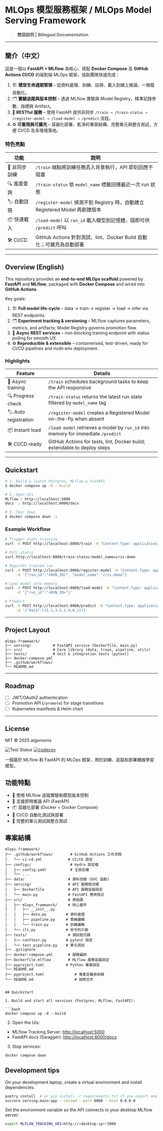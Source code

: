 # MLOps 模型服務框架 / MLOps Model Serving Framework

> **雙語說明 | Bilingual Documentation**

---

## 簡介（中文）

這是一個以 **FastAPI + MLflow** 為核心、搭配 **Docker Compose** 及 **GitHub Actions CI/CD** 的端到端 MLOps 框架，協助團隊快速完成：

1. 🏗 **模型生命週期管理** – 從資料處理、訓練、註冊、載入到線上推論，一條龍自動化。
2. 🗂 **實驗追蹤與版本控制** – 透過 MLflow 實驗與 Model Registry，精準記錄參數、指標與 Artifact。
3. 🔌 **RESTful 服務** – 使用 FastAPI 提供非同步 `/train → /train-status → /register-model → /load-model → /predict` 流程。
4. ♻️ **可重現與可擴充** – 容器化部署、乾淨的專案結構、完整單元與整合測試，方便 CI/CD 及多環境落地。

### 特色亮點

| 功能 | 說明 |
|------|------|
| 🚀 非同步訓練 | `/train` 端點將訓練任務丟入背景執行，API 即刻回應不阻塞 |
| 🔍 進度查詢 | `/train-status` 依 `model_name` 標籤回傳最近一次 run 狀態 |
| 🏷 自動註冊 | `/register-model` 偵測不到 Registry 時，自動建立 Registered Model 再創建版本 |
| 📦 快速載入 | `/load-model` 以 `run_id` 載入模型到記憶體，隨即可供 `/predict` 呼叫 |
| 🛠 CI/CD | GitHub Actions 針對測試、lint、Docker Build 自動化；可擴充為自動部署 |

---

## Overview (English)

This repository provides an **end-to-end MLOps scaffold** powered by **FastAPI** and **MLflow**, packaged with **Docker Compose** and wired into **GitHub Actions**.

Key goals:

1. 🏗 **Full model life-cycle** – data → train → register → load → infer via REST endpoints.
2. 🗂 **Experiment tracking & versioning** – MLflow captures parameters, metrics, and artifacts; Model Registry governs promotion flow.
3. 🔌 **Async REST services** – non-blocking training endpoint with status polling for smooth UX.
4. ♻️ **Reproducible & extensible** – containerised, test-driven, ready for CI/CD pipelines and multi-env deployment.

### Highlights

| Feature | Details |
|---------|---------|
| 🚀 Async training | `/train` schedules background tasks to keep the API responsive |
| 🔍 Progress check | `/train-status` returns the latest run state filtered by `model_name` tag |
| 🏷 Auto registration | `/register-model` creates a Registered Model on-the-fly when absent |
| 📦 Instant load | `/load-model` retrieves a model by `run_id` into memory for immediate `/predict` |
| 🛠 CI/CD ready | GitHub Actions for tests, lint, Docker build; extendable to deploy steps |

---

## Quickstart

```bash
# 1. Build & launch Postgres, MLflow & FastAPI
$ docker compose up -d --build

# 2. Open UIs
MLflow : http://localhost:5000
docs  : http://localhost:8000/docs

# 3. Tear down
$ docker compose down -v
```

### Example Workflow

```bash
# Trigger async training
curl -X POST http://localhost:8000/train -H "Content-Type: application/json" -d '{"model_name":"iris-demo"}'

# Poll status
curl http://localhost:8000/train-status?model_name=iris-demo

# Register trained run
curl -X POST http://localhost:8000/register-model -H "Content-Type: application/json" \
     -d '{"run_id":"<RUN_ID>", "model_name":"iris-demo"}'

# Load model into memory
curl -X POST http://localhost:8000/load-model -H "Content-Type: application/json" \
     -d '{"run_id":"<RUN_ID>"}'

# Predict
curl -X POST http://localhost:8000/predict -H "Content-Type: application/json" \
     -d '{"data":[[5.1,3.5,1.4,0.2]]}'
```

---

## Project Layout

```
mlops-framework/
├── serving/          # FastAPI service (Dockerfile, main.py)
├── src/              # Core library (data, train, pipeline, utils)
├── tests/            # Unit & integration tests (pytest)
├── docker-compose.yml
├── .github/workflows/
└── README.md
```

---

## Roadmap

- [ ] JWT/OAuth2 authentication
- [ ] Promotion API (`/promote`) for stage transitions
- [ ] Kubernetes manifests & Helm chart

---

## License

MIT © 2025 atgenomix


![Test Status](https://github.com/yourusername/mlops-framework/actions/workflows/ci-cd.yml/badge.svg)
[![codecov](https://codecov.io/gh/yourusername/mlops-framework/graph/badge.svg?token=YOUR_CODECOV_TOKEN)](https://codecov.io/gh/yourusername/mlops-framework)

一個基於 MLflow 和 FastAPI 的 MLOps 框架，用於訓練、追蹤和部署機器學習模型。

## 功能特點

- 🚀 使用 MLflow 追蹤實驗和模型版本控制
- 🎯 支援即時推論 API (FastAPI)
- 📦 容器化部署 (Docker + Docker Compose)
- 🔄 CI/CD 自動化測試與部署
- 🧪 完整的單元測試與整合測試

## 專案結構

```
mlops-framework/
├── .github/workflows/        # GitHub Actions 工作流程
│   └── ci-cd.yml            # CI/CD 設定
├── configs/                  # Hydra 設定檔
│   ├── config.yaml           # 主設定檔
│   └── ...
├── data/                    # 資料目錄 (DVC 追蹤)
├── serving/                 # API 服務程式碼
│   ├── Dockerfile           # API 服務容器設定
│   └── main.py              # FastAPI 應用程式
├── src/                     # 原始碼
│   ├── mlops_framework/     # 核心套件
│   │   ├── __init__.py
│   │   ├── data.py         # 資料處理
│   │   ├── pipeline.py     # 管線邏輯
│   │   └── train.py        # 訓練邏輯
│   └── cli.py              # 命令列介面
├── tests/                   # 測試程式碼
│   ├── conftest.py         # pytest 設定
│   └── test_pipeline.py    # 單元測試
├── .gitignore
├── docker-compose.yml       # 服務編排
├── Dockerfile.mlflow        # MLflow 服務容器設定
├── pyproject.toml          # Python 專案設定
└── README.md
├── pyproject.toml              # 專案定義與依賴
└── README.md                   # 說明文件
```
```

## Quickstart

1. Build and start all services (Postgres, MLflow, FastAPI):

```bash
docker compose up -d --build
```

2. Open the UIs:

* MLflow Tracking Server: <http://localhost:5000>
* FastAPI docs (Swagger): <http://localhost:8000/docs>

3. Stop services:

```bash
docker compose down
```

## Development tips

On your development laptop, create a virtual environment and install dependencies:

```bash
poetry install  # or pip install -r requirements.txt if you export one
uvicorn serving.main:app --reload --port 8000 --host 0.0.0.0
```

Set the environment variable so the API connects to your desktop MLflow server:

```bash
export MLFLOW_TRACKING_URI=http://<desktop-ip>:5000